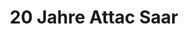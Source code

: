 ---
title: 20 Jahre Attac Saar
sections:
  - type: hero_section
    title: Danke
    subtitle: Danke für Ihr Interesse an Attac!
    actions:
      - label: Zurück zur Homepage
        url: /
        style: primary
        has_icon: true
        icon: arrow-left
        icon_position: left
    align: center
    padding_bottom: large
    background_color: none
layout: advanced
---
